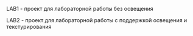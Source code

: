 LAB1 - проект для лабораторной работы без освещения

LAB2 - проект для лабораторной работы с поддержкой освещения и текстурирования
